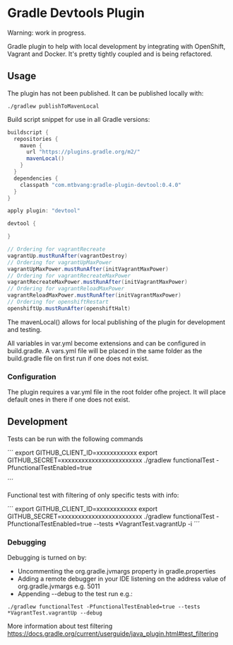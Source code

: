 # Gradle Devtools Plugin

Warning: work in progress.

Gradle plugin to help with local development by integrating with OpenShift, Vagrant and Docker. It's pretty tightly coupled and is being refactored. 


Usage
-----

The plugin has not been published. It can be published locally with:

```
./gradlew publishToMavenLocal
```

Build script snippet for use in all Gradle versions:

```groovy
buildscript {
  repositories {
    maven {
      url "https://plugins.gradle.org/m2/"
      mavenLocal()
    }
  }
  dependencies {
    classpath "com.mtbvang:gradle-plugin-devtool:0.4.0"
  }
}

apply plugin: "devtool"

devtool {

}

// Ordering for vagrantRecreate
vagrantUp.mustRunAfter(vagrantDestroy)
// Ordering for vagrantUpMaxPower
vagrantUpMaxPower.mustRunAfter(initVagrantMaxPower)
// Ordering for vagrantRecreateMaxPower
vagrantRecreateMaxPower.mustRunAfter(initVagrantMaxPower)
// Ordering for vagrantReloadMaxPower
vagrantReloadMaxPower.mustRunAfter(initVagrantMaxPower)
// Ordering for openshiftRestart
openshiftUp.mustRunAfter(openshiftHalt)

```

The mavenLocal() allows for local publishing of the plugin for development and testing.

All variables in var.yml become extensions and can be configured in build.gradle. A vars.yml file will be placed in the same folder as the build.gradle file on first run if one does not exist. 


### Configuration

The plugin requires a var.yml file in the root folder ofhe project. It will place default ones in there if one does not exist.


Development
-----------

Tests can be run with the following commands

´´´
export GITHUB_CLIENT_ID=xxxxxxxxxxxx
export GITHUB_SECRET=xxxxxxxxxxxxxxxxxxxxxxxx
./gradlew functionalTest -PfunctionalTestEnabled=true

´´´

Functional test with filtering of only specific tests with info:

´´´
export GITHUB_CLIENT_ID=xxxxxxxxxxxx
export GITHUB_SECRET=xxxxxxxxxxxxxxxxxxxxxxxx
./gradlew functionalTest -PfunctionalTestEnabled=true --tests *VagrantTest.vagrantUp -i
´´´

### Debugging

Debugging is turned on by:

- Uncommenting the org.gradle.jvmargs property in gradle.properties
- Adding a remote debugger in your IDE listening on the address value of org.gradle.jvmargs e.g. 5011
- Appending --debug to the test run e.g.:

```
./gradlew functionalTest -PfunctionalTestEnabled=true --tests *VagrantTest.vagrantUp --debug
```

More information about test filtering https://docs.gradle.org/current/userguide/java_plugin.html#test_filtering

[here]:https://plugins.gradle.org/plugin/com.mtbvang.devtool